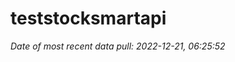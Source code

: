 
<!-- README.md is generated from README.Rmd. Please edit that file -->

# teststocksmartapi

*Date of most recent data pull: 2022-12-21, 06:25:52*
